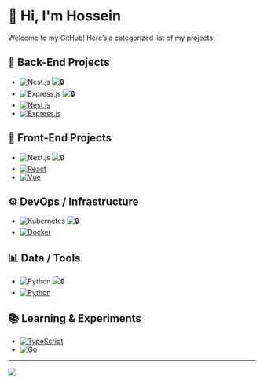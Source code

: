 # 👋 Hi, I'm Hossein

Welcome to my GitHub! Here’s a categorized list of my projects:


## 🔧 Back-End Projects
- ![Nest.js](https://img.shields.io/badge/Stack-Nest.js-red) ![🔒](https://img.shields.io/badge/-🔒-black)
- ![Express.js](https://img.shields.io/badge/Stack-Express.js-green) ![🔒](https://img.shields.io/badge/-🔒-black)
- [![Nest.js](https://img.shields.io/badge/Nest.js-VPN--Bot-blue)](https://github.com/username/vpn-bot)
- [![Express.js](https://img.shields.io/badge/Express.js-API--Boilerplate-orange)](https://github.com/username/api-boilerplate)


## 🎨 Front-End Projects
- ![Next.js](https://img.shields.io/badge/Stack-Next.js-lightgrey) ![🔒](https://img.shields.io/badge/-🔒-black)
- [![React](https://img.shields.io/badge/React-Resume--Builder-blue)](https://github.com/username/resume-builder)
- [![Vue](https://img.shields.io/badge/Vue-Admin--Panel-green)](https://github.com/username/vue-admin-panel)


## ⚙️ DevOps / Infrastructure
- ![Kubernetes](https://img.shields.io/badge/Stack-Kubernetes-blue) ![🔒](https://img.shields.io/badge/-🔒-black)
- [![Docker](https://img.shields.io/badge/Docker-Node--Template-lightblue)](https://github.com/username/docker-node-template)


## 📊 Data / Tools
- ![Python](https://img.shields.io/badge/Stack-Python-yellow) ![🔒](https://img.shields.io/badge/-🔒-black)
- [![Python](https://img.shields.io/badge/Python-Forex--Calculator--Bot-blue)](https://github.com/username/forex-bot)


## 📚 Learning & Experiments
- [![TypeScript](https://img.shields.io/badge/TypeScript-Design--Patterns--Playground-blue)](https://github.com/username/ts-design-patterns)
- [![Go](https://img.shields.io/badge/Go-Microservice--Practice-lightgrey)](https://github.com/username/go-microservice)

---

![](https://github-readme-stats.vercel.app/api/top-langs/?username=h3nrzi&theme=solarized-dark&hide_border=false&include_all_commits=false&count_private=false&layout=compact)
